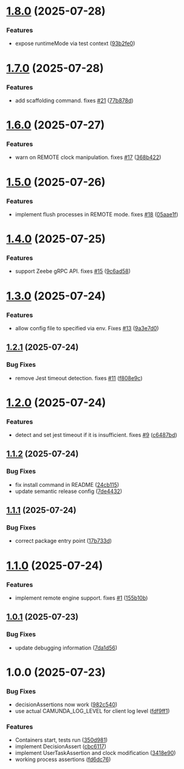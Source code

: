 # [1.8.0](https://github.com/jwulf/camunda-process-test-js/compare/v1.7.0...v1.8.0) (2025-07-28)


### Features

* expose runtimeMode via test context ([93b2fe0](https://github.com/jwulf/camunda-process-test-js/commit/93b2fe02f17a7b9d118011bee6f2a9ef5f9ec6db))

# [1.7.0](https://github.com/jwulf/camunda-process-test-js/compare/v1.6.0...v1.7.0) (2025-07-28)


### Features

* add scaffolding command. fixes [#21](https://github.com/jwulf/camunda-process-test-js/issues/21) ([77b878d](https://github.com/jwulf/camunda-process-test-js/commit/77b878d047c021f190ad23ff6b30d4e5c8c7c42d))

# [1.6.0](https://github.com/jwulf/camunda-process-test-js/compare/v1.5.0...v1.6.0) (2025-07-27)


### Features

* warn on REMOTE clock manipulation. fixes [#17](https://github.com/jwulf/camunda-process-test-js/issues/17) ([368b422](https://github.com/jwulf/camunda-process-test-js/commit/368b422c544b026f43228271fd2c0b3836c9a28e))

# [1.5.0](https://github.com/jwulf/camunda-process-test-js/compare/v1.4.0...v1.5.0) (2025-07-26)


### Features

* implement flush processes in REMOTE mode. fixes [#18](https://github.com/jwulf/camunda-process-test-js/issues/18) ([05aae1f](https://github.com/jwulf/camunda-process-test-js/commit/05aae1f52b7182a8df369dd2710eea72900d84d3))

# [1.4.0](https://github.com/jwulf/camunda-process-test-js/compare/v1.3.0...v1.4.0) (2025-07-25)


### Features

* support Zeebe gRPC API. fixes [#15](https://github.com/jwulf/camunda-process-test-js/issues/15) ([9c6ad58](https://github.com/jwulf/camunda-process-test-js/commit/9c6ad583ddedb27c6f1ded8321ef90d8e1df3c92))

# [1.3.0](https://github.com/jwulf/camunda-process-test-js/compare/v1.2.1...v1.3.0) (2025-07-24)


### Features

* allow config file to specified via env. Fixes [#13](https://github.com/jwulf/camunda-process-test-js/issues/13) ([9a3e7d0](https://github.com/jwulf/camunda-process-test-js/commit/9a3e7d0231f020ace72f646efa9b7a05db0f62f2))

## [1.2.1](https://github.com/jwulf/camunda-process-test-js/compare/v1.2.0...v1.2.1) (2025-07-24)


### Bug Fixes

* remove Jest timeout detection. fixes [#11](https://github.com/jwulf/camunda-process-test-js/issues/11) ([f808e9c](https://github.com/jwulf/camunda-process-test-js/commit/f808e9ce54179fee152b5eacf12f4c1917845899))

# [1.2.0](https://github.com/jwulf/camunda-process-test-js/compare/v1.1.2...v1.2.0) (2025-07-24)


### Features

* detect and set jest timeout if it is insufficient. fixes [#9](https://github.com/jwulf/camunda-process-test-js/issues/9) ([c6487bd](https://github.com/jwulf/camunda-process-test-js/commit/c6487bd23574292db3c88eb4bb25bd47edabcd02))

## [1.1.2](https://github.com/jwulf/camunda-process-test-js/compare/v1.1.1...v1.1.2) (2025-07-24)


### Bug Fixes

* fix install command in README ([24cb115](https://github.com/jwulf/camunda-process-test-js/commit/24cb1157d41ffa6a2cab3985601c8bc00e728610))
* update semantic release config ([7de4432](https://github.com/jwulf/camunda-process-test-js/commit/7de4432225388430ee295619519e21cac5ebd091))

## [1.1.1](https://github.com/jwulf/camunda-process-test-js/compare/v1.1.0...v1.1.1) (2025-07-24)


### Bug Fixes

* correct package entry point ([17b733d](https://github.com/jwulf/camunda-process-test-js/commit/17b733de44fd187883be72ab9e5b1fb4479b2495))

# [1.1.0](https://github.com/jwulf/camunda-process-test-js/compare/v1.0.1...v1.1.0) (2025-07-24)


### Features

* implement remote engine support. fixes [#1](https://github.com/jwulf/camunda-process-test-js/issues/1) ([155b10b](https://github.com/jwulf/camunda-process-test-js/commit/155b10b74bf5475c25b054ec1d188293386fba07))

## [1.0.1](https://github.com/jwulf/camunda-process-test-js/compare/v1.0.0...v1.0.1) (2025-07-23)


### Bug Fixes

* update debugging information ([7da1d56](https://github.com/jwulf/camunda-process-test-js/commit/7da1d56275eff504bbaef149aae1b4c981fcb5f0))

# 1.0.0 (2025-07-23)


### Bug Fixes

* decisionAssertions now work ([982c540](https://github.com/jwulf/camunda-process-test-js/commit/982c5408d97b588245aaa892d05005e7384507eb))
* use actual CAMUNDA_LOG_LEVEL for client log level ([fdf9ff1](https://github.com/jwulf/camunda-process-test-js/commit/fdf9ff17947c064cf8f06930108e11da804c144f))


### Features

* Containers start, tests run ([350d981](https://github.com/jwulf/camunda-process-test-js/commit/350d981a6058466649133564a7f6dd39a4ad0bdf))
* implement DecisionAssert ([cbc6117](https://github.com/jwulf/camunda-process-test-js/commit/cbc61175294a0ea687241dca37427f285dff5151))
* implement UserTaskAssertion and clock modification ([3418e90](https://github.com/jwulf/camunda-process-test-js/commit/3418e9057732fd36a934a9f6cf0e68fbe02cb55d))
* working process assertions ([fd6dc76](https://github.com/jwulf/camunda-process-test-js/commit/fd6dc760c42a60a55e07e3cf0263910ba15e4c24))
